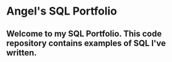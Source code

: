 # Angel's SQL Portfolio

## Welcome to my SQL Portfolio. This code repository contains examples of SQL I've written.
